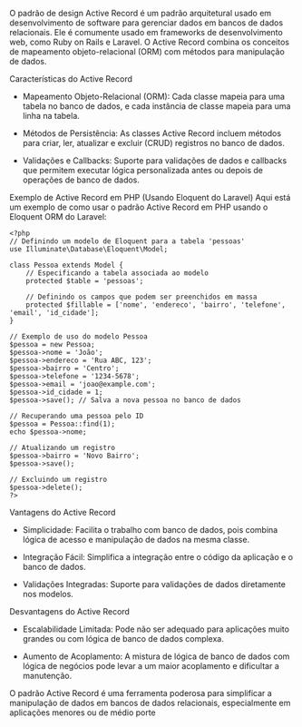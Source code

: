 O padrão de design Active Record é um padrão arquitetural usado em desenvolvimento de software para gerenciar dados em bancos de dados relacionais. Ele é comumente usado em frameworks de desenvolvimento web, como Ruby on Rails e Laravel. O Active Record combina os conceitos de mapeamento objeto-relacional (ORM) com métodos para manipulação de dados.

Características do Active Record
- Mapeamento Objeto-Relacional (ORM): Cada classe mapeia para uma tabela no banco de dados, e cada instância de classe mapeia para uma linha na tabela.

- Métodos de Persistência: As classes Active Record incluem métodos para criar, ler, atualizar e excluir (CRUD) registros no banco de dados.

- Validações e Callbacks: Suporte para validações de dados e callbacks que permitem executar lógica personalizada antes ou depois de operações de banco de dados.

Exemplo de Active Record em PHP (Usando Eloquent do Laravel)
Aqui está um exemplo de como usar o padrão Active Record em PHP usando o Eloquent ORM do Laravel:

```
<?php
// Definindo um modelo de Eloquent para a tabela 'pessoas'
use Illuminate\Database\Eloquent\Model;

class Pessoa extends Model {
    // Especificando a tabela associada ao modelo
    protected $table = 'pessoas';

    // Definindo os campos que podem ser preenchidos em massa
    protected $fillable = ['nome', 'endereco', 'bairro', 'telefone', 'email', 'id_cidade'];
}

// Exemplo de uso do modelo Pessoa
$pessoa = new Pessoa;
$pessoa->nome = 'João';
$pessoa->endereco = 'Rua ABC, 123';
$pessoa->bairro = 'Centro';
$pessoa->telefone = '1234-5678';
$pessoa->email = 'joao@example.com';
$pessoa->id_cidade = 1;
$pessoa->save(); // Salva a nova pessoa no banco de dados

// Recuperando uma pessoa pelo ID
$pessoa = Pessoa::find(1);
echo $pessoa->nome;

// Atualizando um registro
$pessoa->bairro = 'Novo Bairro';
$pessoa->save();

// Excluindo um registro
$pessoa->delete();
?>

```

Vantagens do Active Record
- Simplicidade: Facilita o trabalho com banco de dados, pois combina lógica de acesso e manipulação de dados na mesma classe.

- Integração Fácil: Simplifica a integração entre o código da aplicação e o banco de dados.

- Validações Integradas: Suporte para validações de dados diretamente nos modelos.

Desvantagens do Active Record
- Escalabilidade Limitada: Pode não ser adequado para aplicações muito grandes ou com lógica de banco de dados complexa.

- Aumento de Acoplamento: A mistura de lógica de banco de dados com lógica de negócios pode levar a um maior acoplamento e dificultar a manutenção.

O padrão Active Record é uma ferramenta poderosa para simplificar a manipulação de dados em bancos de dados relacionais, especialmente em aplicações menores ou de médio porte